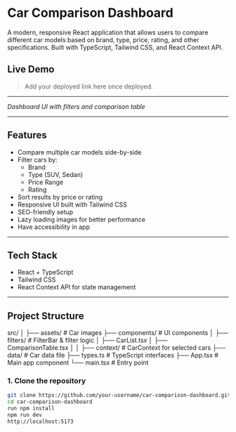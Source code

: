 # Car Comparison Dashboard

A modern, responsive React application that allows users to compare different car models based on brand, type, price, rating, and other specifications. Built with TypeScript, Tailwind CSS, and React Context API.

## Live Demo

> Add your deployed link here once deployed.

---

_Dashboard UI with filters and comparison table_

---

## Features

- Compare multiple car models side-by-side
- Filter cars by:
  - Brand
  - Type (SUV, Sedan)
  - Price Range
  - Rating
- Sort results by price or rating
- Responsive UI built with Tailwind CSS
- SEO-friendly setup
- Lazy loading images for better performance
- Have accessibility in app

---

## Tech Stack

- React + TypeScript
- Tailwind CSS
- React Context API for state management

---

## Project Structure

src/
│
├── assets/ # Car images
├── components/ # UI components
│ ├── filters/ # FilterBar & filter logic
│ ├── CarList.tsx
│ ├── ComparisonTable.tsx
│
│
├── context/ # CarContext for selected cars
├── data/ # Car data file
├── types.ts # TypeScript interfaces
├── App.tsx # Main app component
└── main.tsx # Entry point

### 1. Clone the repository

```bash
git clone https://github.com/your-username/car-comparison-dashboard.git
cd car-comparison-dashboard
run npm install
npm run dev
http://localhost:5173
```
